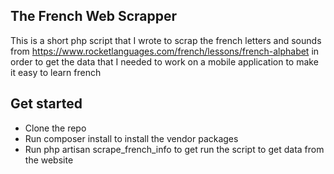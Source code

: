 ## The French Web Scrapper

This is a short php script that I wrote to scrap the french letters and sounds from https://www.rocketlanguages.com/french/lessons/french-alphabet in order to get the data that I needed to work on a mobile application to make it easy to learn french

## Get started
- Clone the repo 
- Run composer install to install the vendor packages
- Run php artisan scrape_french_info to get run the script to get data from the website
